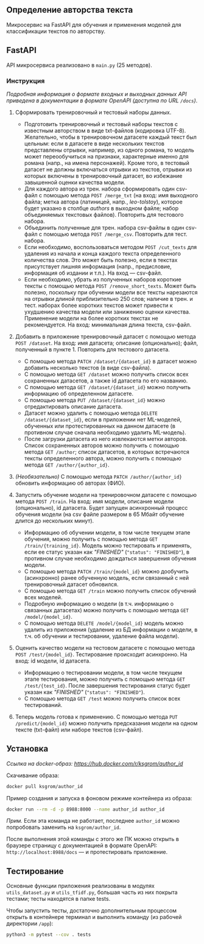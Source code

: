 ## Определение авторства текста

Микросервис на FastAPI для обучения и применения моделей для классификации текстов по авторству.

## FastAPI 

API микросервиса реализовано в `main.py` (25 методов). 

### Инструкция
*Подробная информация о формате входных и выходных данных API 
приведена в документации в формате OpenAPI (доступна по URL `/docs`)*.

1. Сформировать тренировочный и тестовый наборы данных.
   - Подготовить тренировочный и тестовый наборы текстов с
известным авторством в виде txt-файлов (кодировка UTF-8). 
Желательно, чтобы в тренировочном датасете каждый текст был цельным: если в датасете 
в виде нескольких текстов представлены отрывки, например, из одного романа,
то модель может переообучиться на признаки, характерные именно для романа
(напр., на имена персонажей). Кроме того, в тестовый датасет не должны 
включаться отрывки из текстов, отрывки из которых включены в тренировочный
датасет, во избежание завышенной оценки качества модели.
   - Для каждого автора из трен. набора сформировать один csv-файл 
с помощью метода `POST /merge_txt` (на вход: имя выходного файла; метка автора (латиницей, напр., *leo-tolstoy*),
которое будет указано в столбце *authors* в выходном файле; набор объединяемых 
текстовых файлов). Повторить для тестового набора.
   - Объединить полученные для трен. набора csv-файлы в один csv-файл 
с помощью метода `POST /merge_csv`. Повторить для тест. набора.
   - Если необходимо, воспользоваться методом `POST /cut_texts` для удаления
из начала и конца каждого текста определенного количества слов. Это может быть полезно,
если в текстах присутствует лишняя информация (напр., предисловие, информация об издании и т.п.).
На вход — csv-файл.
   - Если необходимо, убрать из полученных наборов короткие тексты 
с помощью метода `POST /remove_short_texts`. Может быть полезно, поскольку при 
обучении модели все тексты нарезаются на отрывки длиной приблизительно 250 слов;
наличие в трен. и тест. наборах более коротких текстов может привести к ухудшению
качества модели или занижению оценки качества. Применение модели на более коротких текстах
не рекомендуется. На вход: минимальная длина текста, csv-файл.

2. Добавить в приложение тренировочный датасет с помощью метода `POST /dataset`.
На вход: имя датасета; описание (опционально); файл, полученный в пункте 1. Повторить для
тестового датасета.
   - С помощью метода `PATCH /dataset/{dataset_id}` в датасет можно добавить
несколько текстов (в виде csv-файла).
   - С помощью метода `GET /dataset` можно получить список всех сохраненных датасетов, 
а также id датасета по его названию.
   - С помощью метода `GET /dataset/{dataset_id}` можно получить информацию об определенном датасете.
   - С помощью метода `PUT /dataset/{dataset_id}` можно отредактировать описание датасета.
   - Датасет можно удалить с помощью метода `DELETE /dataset/{dataset_id}`, если в приложении нет
ML-моделей, обученных или протестированных на данном датасете (в противном случае сначала необходимо
удалить ML-модель).
   - После загрузки датасета из него извлекаются метки авторов. Список сохраненных
авторов можно получить с помощью метода `GET /author`; список датасетов, в которых встречаются
тексты определенного автора, можно получить с помощью метода `GET /author/{author_id}`.

3. *(Необязательно)* С помощью метода `PATCH /author/{author_id}` обновить информацию об авторах (ФИО).

4. Запустить обучение модели на тренировочном датасете с помощью метода
`POST /train`. На вход: имя модели, описание модели (опционально), id датасета.
Будет запущен асинхронный процесс обучения модели (на csv файле размером в 65 Мбайт обучение 
длится до нескольких минут).
   - Информацию об обучении модели, в том числе текущем этапе обучения, можно получить с помощью
метода `GET /train/{training_id}`. Модель можно тестировать и применять, если ее статус 
указан как *"FINISHED"* (`"status": "FINISHED"`), в противном случае необходимо дождаться
завершения обучения модели.
   - С помощью метода `PATCH /train/{model_id}` можно дообучить (асинхронно) ранее обученную модель, если
связанный с ней тренировочный датасет обновился. 
   - С помощью метода `GET /train` можно получить список обучений всех моделей.
   - Подробную информацию о модели (в т.ч. информацию о связанных датасетах) можно получить 
с помощью метода `GET /model/{model_id}`.
   - С помощью метода `DELETE /model/{model_id}` модель можно удалить из приложения
(удаление из БД информации о модели, в т.ч. об обучении и тестировании, удаление файла модели).

5. Оценить качество модели на тестовом датасете с помощью метода `POST /test/{model_id}`.
Тестирование происходит асинхронно. На вход: id модели, id датасета.
   - Информацию о тестировании модели, в том числе текущем этапе тестирования, можно получить с помощью
метода `GET /test/{test_id}`. После завершения тестирования статус будет указан как *"FINISHED"* 
(`"status": "FINISHED"`).
   - С помощью метода `GET /test` можно получить список всех тестирований.

6. Теперь модель готова к применению. С помощью метода `PUT /predict/{model_id}`
можно получить предсказания модели на одном тексте (txt-файл) или наборе текстов (csv-файл).

## Установка 
*Ссылка на docker-образ: https://hub.docker.com/r/ksgrom/author_id*

Скачивание образа:
```bash
docker pull ksgrom/author_id
```

Пример создания и запуска в фоновом режиме контейнера из образа:
```bash
docker run --rm -d -p 8988:8000 --name author_id author_id
```
*Прим.* Если эта команда не работает, последнее `author_id` можно попробовать заменить на
`ksgrom/author_id`.

После выполнения этой команды с этого же ПК можно открыть в браузере
страницу с документацией в формате OpenAPI: `http://localhost:8988/docs` —
и протестировать приложение.

## Тестирование
Основные функции приложения реализованы в модулях `utils_dataset.py` и 
`utils_tfidf.py`, большая часть из них покрыта тестами; тесты находятся в папке tests.

Чтобы запустить тесты, достаточно дополнительным процессом открыть в контейнере терминал
и выполнить команду (из рабочей директории `/app`):
```bash
python3 -m pytest --cov . tests
```
